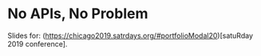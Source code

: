 # No APIs, No Problem

Slides for: (https://chicago2019.satrdays.org/#portfolioModal20)[satuRday 2019 conference].
